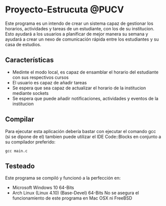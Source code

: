 # Proyecto-Estrucuta @PUCV
Este programa es un intendo de crear un sistema capaz de gestionar los horarios,
actividades y tareas de un estudiante, con los de su institucion. Esto ayudará a los usuarios
a planificar de mejor manera su semana y ayudará a crear un nexo de comunicación rápida entre
los estudiantes y su casa de estudios.

## Características
  - Medinte el modo local, es capaz de ensamblar el horario del estudiante con sus respectivos cursos
  - El usuario es capaz de añadir tareas
  - Se espera que sea capaz de actualizar el horario de la institucion mediante sockets
  - Se espera que puede añadir notificaciones, actividades y eventos de la institucion

## Compilar
Para ejecutar esta aplicación debería bastar con ejecutar el comando gcc (si se dipone de el)
tambien puede utilizar el IDE Code::Blocks en conjunto a su compilador preferido:

    gcc main.c

## Testeado
Este programa se compiló y funcionó a la perfección en:
  - Microsoft Windows 10 64-Bits
  - Arch Linux (Linux 4.10) (Base-Devel) 64-Bits
No se asegura el funcionamiento de este programa en Mac OSX ni FreeBSD

